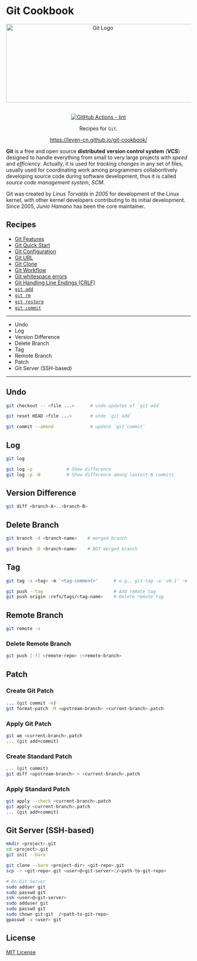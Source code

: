 # Git Cookbook

<section align="center">
  <img src="https://leven-cn.github.io/git-cookbook/img/git-logo.png"
    alt="Git Logo" width="512" height="214" style="text-align:center;" title="Git Logo">
  <br><br>
  <p>
    <a href="https://github.com/leven-cn/git-cookbook/actions/workflows/lint.yml">
      <img src="https://github.com/leven-cn/git-cookbook/actions/workflows/lint.yml/badge.svg"
      alt="GitHub Actions - lint" style="max-width:100%;">
    </a>
  </p>
  <p>Recipes for <code>Git</code>.</p>
  <p><a href="https://leven-cn.github.io/git-cookbook/">https://leven-cn.github.io/git-cookbook/</a></p>
</section>

**Git** is a free and open source **distributed** **version control system** (**VCS**) designed
to handle everything from small to very large projects with *speed* and *efficiency*.
Actually, it is used for *tracking changes* in any set of files,
usually used for coordinating work among programmers collaboritively developing source code
during software development, thus it is called *source code management system*, *SCM*.

Git was created by *Linus Torvalds* in *2005* for development of the Linux kernel,
with other kernel developers contributing to its initial development.
Since 2005, *Junio Hamano* has been the core maintainer.

## Recipes

- [Git Features](https://leven-cn.github.io/git-cookbook/recipes/git_features)
- [Git Quick Start](https://leven-cn.github.io/git-cookbook/recipes/git_quickstart)
- [Git Configuration](https://leven-cn.github.io/git-cookbook/recipes/git_config)
- [Git URL](https://leven-cn.github.io/git-cookbook/recipes/git_url)
- [Git Clone](https://leven-cn.github.io/git-cookbook/recipes/git_clone)
- [Git Workflow](https://leven-cn.github.io/git-cookbook/recipes/git_workflow)
- [Git whitespace errors](https://leven-cn.github.io/git-cookbook/recipes/git_whitespace_errors)
- [Git Handling Line Endings (CRLF)](https://leven-cn.github.io/git-cookbook/recipes/git_line_endings)
- [`git add`](https://leven-cn.github.io/git-cookbook/recipes/git_add)
- [`git rm`](https://leven-cn.github.io/git-cookbook/recipes/git_rm)
- [`git restore`](https://leven-cn.github.io/git-cookbook/recipes/git_restore)
- [`git commit`](https://leven-cn.github.io/git-cookbook/recipes/git_commit)

***

- Undo
- Log
- Version Difference
- Delete Branch
- Tag
- Remote Branch
- Patch
- Git Server (SSH-based)

***

## Undo

```bash
git checkout -- <file ...>      # undo updates of `git add`

git reset HEAD <file ...>       # undo `git add`

git commit --amend              # update `git commit`
```

## Log

```bash
git log

git log -p             # Show difference
git log -p -N          # Show difference among lastest N commits
```

## Version Difference

```bash
git diff <branch-A>..<branch-B>
```

## Delete Branch

```bash
git branch -d <branch-name>    # merged branch

git branch -D <branch-name>    # NOT merged branch
```

## Tag

```bash
git tag -a <tag> -m '<tag-comment>'      # e.g., git tag -a 'v0.1' -m 'v0.1 - Initial version'

git push --tag                           # Add remote tag
git push origin :refs/tags/<tag-name>    # Delete remote tag
```

## Remote Branch

```bash
git remote -v
```

### Delete Remote Branch

```bash
git push [-f] <remote-repo> :<remote-branch>
```

## Patch

### Create Git Patch

```bash
... (git commit -m)
git format-patch -M <upstream-branch> <current-branch>.patch
```

### Apply Git Patch

```bash
git am <current-branch>.patch
... (git add+commit)
```

### Create Standard Patch

```bash
... (git commit)
git diff <upstream-branch> > <current-branch>.patch
```

### Apply Standard Patch

```bash
git apply --check <current-branch>.patch
git apply <current-branch>.patch
... (git add+commit)
```

## Git Server (SSH-based)

```bash
mkdir <project>.git
cd <project>.git
git init --bare

git clone --bare <project-dir> <git-repo>.git
scp -r <git-repo>.git <user>@<git-server>:/<path-to-git-repo>

# On Git Server
sudo adduer git
sudo passwd git
ssh <user>@<git-server>
sudo adduser git
sudo passwd git
sudo chown git:git  /<path-to-git-repo>
gpasswd -a <user> git
```

## License

[MIT License](https://github.com/leven-cn/git-cookbook/blob/main/LICENSE)
